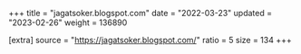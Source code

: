 +++
title = "jagatsoker.blogspot.com"
date = "2022-03-23"
updated = "2023-02-26"
weight = 136890

[extra]
source = "https://jagatsoker.blogspot.com/"
ratio = 5
size = 134
+++
